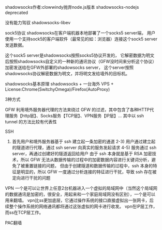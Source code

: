 shadowsocks作者:clowwindy抛弃node.js版本
shadowsocks-nodejs deprecated

没有能力驾驭
shadowsocks-libev

sock5协议
shadowsocks在客户端机器本地部署了一个socks5 server端，
用户使用一个支持sock5的客户端软件（最常见的如：浏览器）连接这个sock5 server发送数据。

这个sock5 server是shadowsocks按照socks5协议开发的，
它解密数据为明文后按照shadowsocks自定义的一种新的通讯协议（GFW没时间来分析这个协议）加密发送给在GFW外部署的shadowsocks server，
这个server按照shadowsocks协议解密数据为明文，并将明文发给墙外的目标机。



shadowsocks基本原理
shadowsocks + 一台海外 VPS + License:Chrome(SwitchyOmega)/Firefox(AutoProxy)







3种方式

GFW
利用境外服务器代理的方法来绕过 GFW 的过滤，其中包含了各种HTTP代理服务【http层】、Socks服务【TCP层】、VPN服务【IP层】… 其中以 ssh tunnel 的方法比较有代表性

SSH
1) 首先用户和境外服务器基于 ssh 建立起一条加密的通道
2-3) 用户通过建立起的隧道进行代理，通过 ssh server 向真实的服务发起请求
4-5) 服务通过 ssh server，再通过创建好的隧道返回给用户
由于 ssh 本身就是基于 RSA 加密技术，所以 GFW 无法从数据传输的过程中的加密数据内容进行关键词分析，避免了被重置链接的问题，
但由于创建隧道和数据传输的过程中，ssh 本身的特征是明显的，所以 GFW 一度通过分析连接的特征进行干扰，导致 ssh 存在被定向进行干扰的问题

VPN
一个是可以让世界上任意2台机器进入一个虚拟的局域网中（当然这个局域网的数据通讯是加密的，很安全，用起来和一个家庭局域网没有区别），一个是可以用来翻墙。
vpn比ss更加底层，它通过操作系统的接口直接虚拟出一张网卡，后续整个操作系统的网络通讯都将通过这张虚拟的网卡进行收发。
vpn在IP层工作，而ss在TCP层工作。


PAC翻墙

